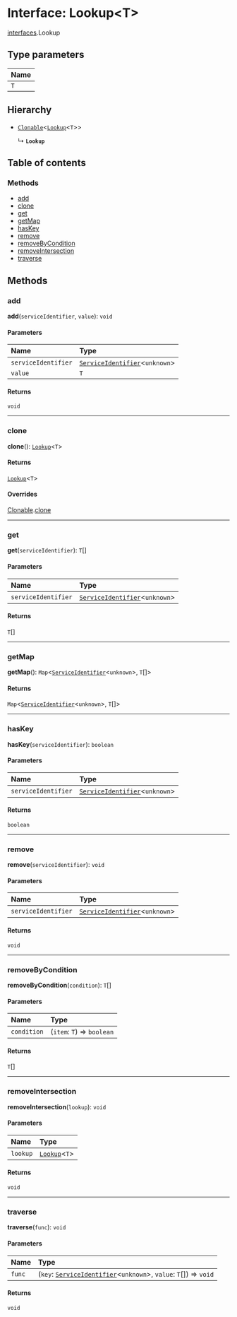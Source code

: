 # Interface: Lookup\<T>

[interfaces](/auto-docs/free-layout-editor/modules/interfaces.md).Lookup

## Type parameters

| Name |
| :------ |
| `T` |

## Hierarchy

* [`Clonable`](/auto-docs/free-layout-editor/interfaces/interfaces.Clonable.md)<[`Lookup`](/auto-docs/free-layout-editor/interfaces/interfaces.Lookup.md)<`T`>>

  ↳ **`Lookup`**

## Table of contents

### Methods

* [add](/auto-docs/free-layout-editor/interfaces/interfaces.Lookup.md#add)
* [clone](/auto-docs/free-layout-editor/interfaces/interfaces.Lookup.md#clone)
* [get](/auto-docs/free-layout-editor/interfaces/interfaces.Lookup.md#get)
* [getMap](/auto-docs/free-layout-editor/interfaces/interfaces.Lookup.md#getmap)
* [hasKey](/auto-docs/free-layout-editor/interfaces/interfaces.Lookup.md#haskey)
* [remove](/auto-docs/free-layout-editor/interfaces/interfaces.Lookup.md#remove)
* [removeByCondition](/auto-docs/free-layout-editor/interfaces/interfaces.Lookup.md#removebycondition)
* [removeIntersection](/auto-docs/free-layout-editor/interfaces/interfaces.Lookup.md#removeintersection)
* [traverse](/auto-docs/free-layout-editor/interfaces/interfaces.Lookup.md#traverse)

## Methods

### add

**add**(`serviceIdentifier`, `value`): `void`

#### Parameters

| Name | Type |
| :------ | :------ |
| `serviceIdentifier` | [`ServiceIdentifier`](/auto-docs/free-layout-editor/types/interfaces.ServiceIdentifier.md)<`unknown`> |
| `value` | `T` |

#### Returns

`void`

***

### clone

**clone**(): [`Lookup`](/auto-docs/free-layout-editor/interfaces/interfaces.Lookup.md)<`T`>

#### Returns

[`Lookup`](/auto-docs/free-layout-editor/interfaces/interfaces.Lookup.md)<`T`>

#### Overrides

[Clonable](/auto-docs/free-layout-editor/interfaces/interfaces.Clonable.md).[clone](/auto-docs/free-layout-editor/interfaces/interfaces.Clonable.md#clone)

***

### get

**get**(`serviceIdentifier`): `T`\[]

#### Parameters

| Name | Type |
| :------ | :------ |
| `serviceIdentifier` | [`ServiceIdentifier`](/auto-docs/free-layout-editor/types/interfaces.ServiceIdentifier.md)<`unknown`> |

#### Returns

`T`\[]

***

### getMap

**getMap**(): `Map`<[`ServiceIdentifier`](/auto-docs/free-layout-editor/types/interfaces.ServiceIdentifier.md)<`unknown`>, `T`\[]>

#### Returns

`Map`<[`ServiceIdentifier`](/auto-docs/free-layout-editor/types/interfaces.ServiceIdentifier.md)<`unknown`>, `T`\[]>

***

### hasKey

**hasKey**(`serviceIdentifier`): `boolean`

#### Parameters

| Name | Type |
| :------ | :------ |
| `serviceIdentifier` | [`ServiceIdentifier`](/auto-docs/free-layout-editor/types/interfaces.ServiceIdentifier.md)<`unknown`> |

#### Returns

`boolean`

***

### remove

**remove**(`serviceIdentifier`): `void`

#### Parameters

| Name | Type |
| :------ | :------ |
| `serviceIdentifier` | [`ServiceIdentifier`](/auto-docs/free-layout-editor/types/interfaces.ServiceIdentifier.md)<`unknown`> |

#### Returns

`void`

***

### removeByCondition

**removeByCondition**(`condition`): `T`\[]

#### Parameters

| Name | Type |
| :------ | :------ |
| `condition` | (`item`: `T`) => `boolean` |

#### Returns

`T`\[]

***

### removeIntersection

**removeIntersection**(`lookup`): `void`

#### Parameters

| Name | Type |
| :------ | :------ |
| `lookup` | [`Lookup`](/auto-docs/free-layout-editor/interfaces/interfaces.Lookup.md)<`T`> |

#### Returns

`void`

***

### traverse

**traverse**(`func`): `void`

#### Parameters

| Name | Type |
| :------ | :------ |
| `func` | (`key`: [`ServiceIdentifier`](/auto-docs/free-layout-editor/types/interfaces.ServiceIdentifier.md)<`unknown`>, `value`: `T`\[]) => `void` |

#### Returns

`void`
